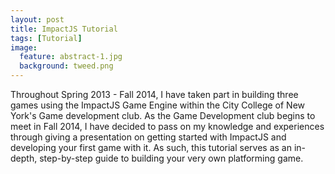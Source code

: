 ```yaml
---
layout: post
title: ImpactJS Tutorial
tags: [Tutorial]
image:
  feature: abstract-1.jpg
  background: tweed.png
---
```


Throughout Spring 2013 - Fall 2014, I have taken part in building three games using the ImpactJS Game Engine within the City College of New York's Game development club. As the Game Development club begins to meet in Fall 2014, I have decided to pass on my knowledge and experiences through giving a presentation on getting started with ImpactJS and developing your first game with it. As such, this tutorial serves as an in-depth, step-by-step guide to building your very own platforming game. 